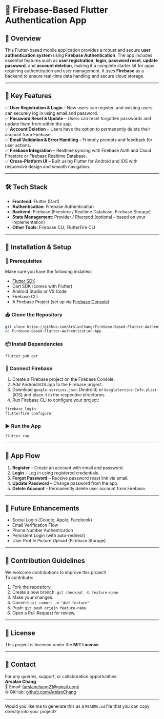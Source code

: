 
# 🔐 Firebase-Based Flutter Authentication App

## 📌 Overview

This Flutter-based mobile application provides a robust and secure **user authentication system** using **Firebase Authentication**. The app includes essential features such as **user registration**, **login**, **password reset**, **update password**, and **account deletion**, making it a complete starter kit for apps requiring authentication and user management. It uses **Firebase** as a backend to ensure real-time data handling and secure cloud storage.

---

## 🎯 Key Features

✅ **User Registration & Login** – New users can register, and existing users can securely log in using email and password.  
✅ **Password Reset & Update** – Users can reset forgotten passwords and update them from within the app.  
✅ **Account Deletion** – Users have the option to permanently delete their account from Firebase.  
✅ **Email Validation & Error Handling** – Friendly prompts and feedback for user actions.  
✅ **Firebase Integration** – Realtime syncing with Firebase Auth and Cloud Firestore or Firebase Realtime Database.  
✅ **Cross-Platform UI** – Built using Flutter for Android and iOS with responsive design and smooth navigation.

---

## 🛠️ Tech Stack

- **Frontend**: Flutter (Dart)  
- **Authentication**: Firebase Authentication  
- **Backend**: Firebase (Firestore / Realtime Database, Firebase Storage)  
- **State Management**: Provider / Riverpod (optional – based on your implementation)  
- **Other Tools**: Firebase CLI, FlutterFire CLI

---

## 🚀 Installation & Setup

### 🔧 Prerequisites

Make sure you have the following installed:

- [Flutter SDK](https://docs.flutter.dev/get-started/install)  
- Dart SDK (comes with Flutter)  
- Android Studio or VS Code  
- Firebase CLI  
- A Firebase Project (set up via [Firebase Console](https://console.firebase.google.com/))

### 📥 Clone the Repository

```bash
git clone https://github.com/ArslanChang/Firebase-Based-Flutter-Authentication-App.git
cd Firebase-Based-Flutter-Authentication-App
```

### 📦 Install Dependencies

```bash
flutter pub get
```

### 🔗 Connect Firebase

1. Create a Firebase project on the Firebase Console.  
2. Add Android/iOS app to the Firebase project.  
3. Download `google-services.json` (Android) or `GoogleService-Info.plist` (iOS) and place it in the respective directories.  
4. Run Firebase CLI to configure your project:

```bash
firebase login
flutterfire configure
```

### ▶️ Run the App

```bash
flutter run
```

---

## 👣 App Flow

1. **Register** – Create an account with email and password.  
2. **Login** – Log in using registered credentials.  
3. **Forgot Password** – Receive password reset link via email.  
4. **Update Password** – Change password from the app.  
5. **Delete Account** – Permanently delete user account from Firebase.

---

## 🌱 Future Enhancements

- Social Login (Google, Apple, Facebook)  
- Email Verification Flow  
- Phone Number Authentication  
- Persistent Login (with auto-redirect)  
- User Profile Picture Upload (Firebase Storage)

---

## 🤝 Contribution Guidelines

We welcome contributions to improve this project!  
To contribute:

1. Fork the repository.  
2. Create a new branch: `git checkout -b feature-name`  
3. Make your changes.  
4. Commit: `git commit -m "Add feature"`  
5. Push: `git push origin feature-name`  
6. Open a Pull Request for review.

---

## 📜 License

This project is licensed under the **MIT License**.

---

## 📩 Contact

For any queries, support, or collaboration opportunities:  
**Arsalan Chang**  
📧 Email: [arslanchang21@gmail.com]  
🌐 GitHub: [github.com/ArslanChang](https://github.com/ArsalanChang)

---

Would you like me to generate this as a `README.md` file that you can copy directly into your project?
